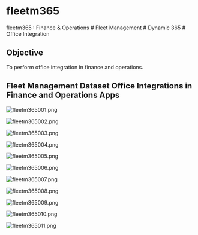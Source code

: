 # fleetm365
fleetm365 : Finance &amp; Operations # Fleet Management # Dynamic 365 # Office Integration


## Objective
To perform office integration in finance and operations.


## Fleet Management Dataset Office Integrations in Finance and Operations Apps

![fleetm365001.png](./media/fleetm365001.png)

![fleetm365002.png](./media/fleetm365002.png)

![fleetm365003.png](./media/fleetm365003.png)

![fleetm365004.png](./media/fleetm365004.png)

![fleetm365005.png](./media/fleetm365005.png)

![fleetm365006.png](./media/fleetm365006.png)

![fleetm365007.png](./media/fleetm365007.png)

![fleetm365008.png](./media/fleetm365008.png)

![fleetm365009.png](./media/fleetm365009.png)

![fleetm365010.png](./media/fleetm365010.png)

![fleetm365011.png](./media/fleetm365011.png)

